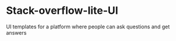 # Stack-overflow-lite-UI
UI templates for a platform where people can ask questions and get answers
